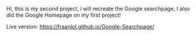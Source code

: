 Hi, this is my second project, i will recreate the Google searchpage, I also did the Google Homepage on my first project!

Live version: https://fraanlol.github.io/Google-Searchpage/
